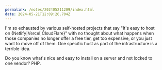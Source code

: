 ```yaml
---
permalink: /notes/202405211209/index.html
date: 2024-05-21T12:09:26.704Z
---
```


I'm so exhausted by various self-hosted projects that say "It's easy to host on {Netlify|Vercel|CloudFlare}" with no thought about what happens when those companies no longer offer a free tier, get too expensive, or you just want to move off of them. One specific host as part of the infrastructure is a terrible idea.

Do you know what's nice and easy to install on a server and not locked to one vendor? PHP.
